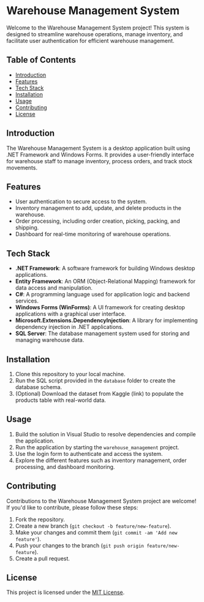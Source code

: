 # Warehouse Management System

Welcome to the Warehouse Management System project! This system is designed to streamline warehouse operations, manage inventory, and facilitate user authentication for efficient warehouse management.

## Table of Contents

- [Introduction](#introduction)
- [Features](#features)
- [Tech Stack](#tech-stack)
- [Installation](#installation)
- [Usage](#usage)
- [Contributing](#contributing)
- [License](#license)

## Introduction

The Warehouse Management System is a desktop application built using .NET Framework and Windows Forms. It provides a user-friendly interface for warehouse staff to manage inventory, process orders, and track stock movements.

## Features

- User authentication to secure access to the system.
- Inventory management to add, update, and delete products in the warehouse.
- Order processing, including order creation, picking, packing, and shipping.
- Dashboard for real-time monitoring of warehouse operations.

## Tech Stack

- **.NET Framework**: A software framework for building Windows desktop applications.
- **Entity Framework**: An ORM (Object-Relational Mapping) framework for data access and manipulation.
- **C#**: A programming language used for application logic and backend services.
- **Windows Forms (WinForms)**: A UI framework for creating desktop applications with a graphical user interface.
- **Microsoft.Extensions.DependencyInjection**: A library for implementing dependency injection in .NET applications.
- **SQL Server**: The database management system used for storing and managing warehouse data.

## Installation

1. Clone this repository to your local machine.
2. Run the SQL script provided in the `database` folder to create the database schema.
3. (Optional) Download the dataset from Kaggle (link) to populate the products table with real-world data.

## Usage

1. Build the solution in Visual Studio to resolve dependencies and compile the application.
2. Run the application by starting the `warehouse_management` project.
3. Use the login form to authenticate and access the system.
4. Explore the different features such as inventory management, order processing, and dashboard monitoring.

## Contributing

Contributions to the Warehouse Management System project are welcome! If you'd like to contribute, please follow these steps:

1. Fork the repository.
2. Create a new branch (`git checkout -b feature/new-feature`).
3. Make your changes and commit them (`git commit -am 'Add new feature'`).
4. Push your changes to the branch (`git push origin feature/new-feature`).
5. Create a pull request.

## License

This project is licensed under the [MIT License](LICENSE).
